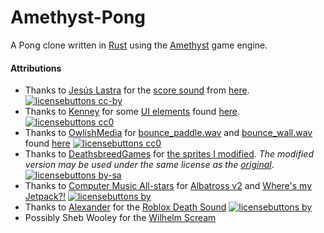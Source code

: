 # Amethyst-Pong

A Pong clone written in [Rust](https://rust-lang.org) using the [Amethyst](https://amethyst.rs) game engine.

#### Attributions

- Thanks to [Jesús Lastra](https://opengameart.org/users/jalastram) for the [score sound](assets/audio/score.wav) from [here](https://opengameart.org/content/sound-effects-sfx010). [![licensebuttons cc-by][cc-by-3.0-badge]][cc-by-3.0]
- Thanks to [Kenney](https://opengameart.org/users/kenney) for some [UI elements](assets/ui) found [here](https://opengameart.org/content/ui-pack). [![licensebuttons cc0][cc-0-badge]][cc-0]
- Thanks to [OwlishMedia](https://opengameart.org/users/owlishmedia) for [bounce_paddle.wav](assets/audio/bounce_paddle.wav) and [bounce_wall.wav](assets/audio/bounce_wall.wav) found [here](https://opengameart.org/content/8-bit-sound-effect-pack) [![licensebuttons cc0][cc-0-badge]][cc-0]
- Thanks to [DeathsbreedGames](https://deathsbreedgames.github.io/) for [the sprites I modified](assets/texture/sprites.png). *The modified version may be used under the same license as the [original](https://opengameart.org/content/pong-graphics)*. [![licensebuttons by-sa][cc-by-sa-3.0-badge]][cc-by-sa-3.0]
- Thanks to [Computer Music All-stars](https://freemusicarchive.org/music/Computer_Music_All-Stars) for [Albatross v2](assets/audio/Computer_Music_All-Stars_-_Albatross_v2.ogg) and [Where's my Jetpack?!](assets/audio/Computer_Music_All-Stars_-_Wheres_My_Jetpack.ogg) [![licensebuttons by][cc-by-4.0-badge]][cc-by-4.0]
- Thanks to [Alexander](www.orangefreesounds.com/author/alexander/) for the [Roblox Death Sound](assets/audio/Roblox-death-sound.mp3) [![licensebuttons by][cc-by-4.0-badge]][cc-by-4.0]
- Possibly Sheb Wooley for the [Wilhelm Scream](assets/audio/wilhelm.ogx)

[cc-0]: https://creativecommons.org/publicdomain/zero/1.0/
[cc-by-sa-3.0]: https://creativecommons.org/licenses/by-sa/3.0/
[cc-by-3.0]: https://creativecommons.org/licenses/by/3.0/
[cc-by-4.0]: https://creativecommons.org/licenses/by/4.0/
[cc-0-badge]: https://licensebuttons.net/p/zero/1.0/88x31.png
[cc-by-sa-3.0-badge]: https://licensebuttons.net/l/by-sa/3.0/88x31.png
[cc-by-3.0-badge]: https://licensebuttons.net/l/by/3.0/88x31.png
[cc-by-4.0-badge]: https://licensebuttons.net/l/by/4.0/88x31.png
